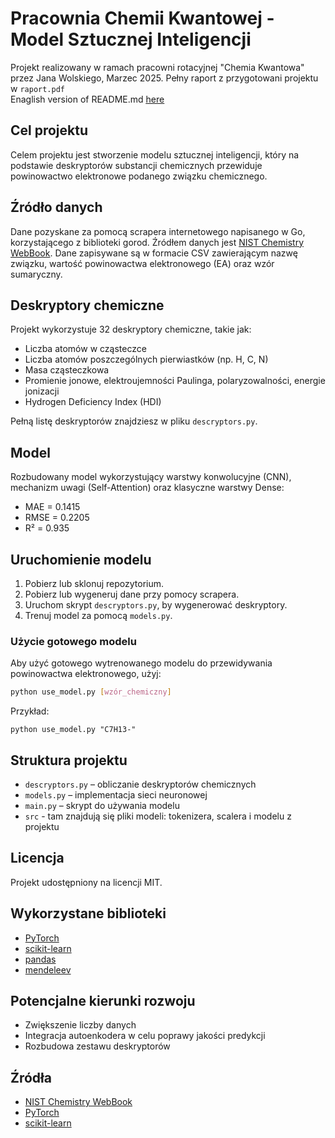 # Pracownia Chemii Kwantowej - Model Sztucznej Inteligencji

Projekt realizowany w ramach pracowni rotacyjnej "Chemia Kwantowa" przez Jana Wolskiego, Marzec 2025.
Pełny raport z przygotowani projektu w `raport.pdf` <br>
Enaglish version of README.md <u>[here](ang_README.md)</u>

## Cel projektu
Celem projektu jest stworzenie modelu sztucznej inteligencji, który na podstawie deskryptorów substancji chemicznych przewiduje powinowactwo elektronowe podanego związku chemicznego.

## Źródło danych
Dane pozyskane za pomocą scrapera internetowego napisanego w Go, korzystającego z biblioteki gorod. Źródłem danych jest [NIST Chemistry WebBook](https://webbook.nist.gov). Dane zapisywane są w formacie CSV zawierającym nazwę związku, wartość powinowactwa elektronowego (EA) oraz wzór sumaryczny.

## Deskryptory chemiczne
Projekt wykorzystuje 32 deskryptory chemiczne, takie jak:
- Liczba atomów w cząsteczce
- Liczba atomów poszczególnych pierwiastków (np. H, C, N)
- Masa cząsteczkowa
- Promienie jonowe, elektroujemności Paulinga, polaryzowalności, energie jonizacji
- Hydrogen Deficiency Index (HDI)

Pełną listę deskryptorów znajdziesz w pliku `descryptors.py`.

## Model
Rozbudowany model wykorzystujący warstwy konwolucyjne (CNN), mechanizm uwagi (Self-Attention) oraz klasyczne warstwy Dense:
- MAE = 0.1415
- RMSE = 0.2205
- R² = 0.935

## Uruchomienie modelu
1. Pobierz lub sklonuj repozytorium.
2. Pobierz lub wygeneruj dane przy pomocy scrapera.
3. Uruchom skrypt `descryptors.py`, by wygenerować deskryptory.
4. Trenuj model za pomocą `models.py`.

### Użycie gotowego modelu
Aby użyć gotowego wytrenowanego modelu do przewidywania powinowactwa elektronowego, użyj:
```bash
python use_model.py [wzór_chemiczny]
```

Przykład:
```
python use_model.py "C7H13-"
```


## Struktura projektu
- `descryptors.py` – obliczanie deskryptorów chemicznych
- `models.py` – implementacja sieci neuronowej
- `main.py` – skrypt do używania modelu
- `src` - tam znajdują się pliki modeli: tokenizera, scalera i modelu z projektu

## Licencja
Projekt udostępniony na licencji MIT.

## Wykorzystane biblioteki
- [PyTorch](https://pytorch.org)
- [scikit-learn](https://scikit-learn.org)
- [pandas](https://pandas.pydata.org)
- [mendeleev](https://github.com/lmmentel/mendeleev)

## Potencjalne kierunki rozwoju
- Zwiększenie liczby danych
- Integracja autoenkodera w celu poprawy jakości predykcji
- Rozbudowa zestawu deskryptorów

## Źródła
- [NIST Chemistry WebBook](https://webbook.nist.gov)
- [PyTorch](https://pytorch.org)
- [scikit-learn](https://scikit-learn.org)


